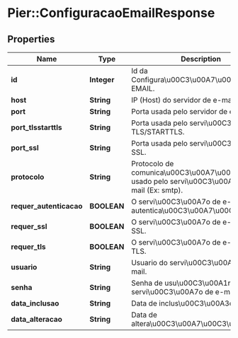 # Pier::ConfiguracaoEmailResponse

## Properties
Name | Type | Description | Notes
------------ | ------------- | ------------- | -------------
**id** | **Integer** | Id da Configura\u00C3\u00A7\u00C3\u00A3o EMAIL. | [optional] 
**host** | **String** | IP (Host) do servidor de e-mail. | [optional] 
**port** | **String** | Porta usada pelo servidor de e-mail. | [optional] 
**port_tlsstarttls** | **String** | Porta usada pelo servi\u00C3\u00A7o TLS/STARTTLS. | [optional] 
**port_ssl** | **String** | Porta usada pelo servi\u00C3\u00A7o SSL. | [optional] 
**protocolo** | **String** | Protocolo de comunica\u00C3\u00A7\u00C3\u00A3o usado pelo servi\u00C3\u00A7o de e-mail (Ex: smtp). | [optional] 
**requer_autenticacao** | **BOOLEAN** | O servi\u00C3\u00A7o de e-mail requer autentica\u00C3\u00A7\u00C3\u00A3o. | [optional] 
**requer_ssl** | **BOOLEAN** | O servi\u00C3\u00A7o de e-mail requer SSL. | [optional] 
**requer_tls** | **BOOLEAN** | O servi\u00C3\u00A7o de e-mail requer TLS. | [optional] 
**usuario** | **String** | Usuario do servi\u00C3\u00A7o de e-mail. | [optional] 
**senha** | **String** | Senha de usu\u00C3\u00A1rio do servi\u00C3\u00A7o de e-mail. | [optional] 
**data_inclusao** | **String** | Data de inclus\u00C3\u00A3o. | [optional] 
**data_alteracao** | **String** | Data de altera\u00C3\u00A7\u00C3\u00A3o. | [optional] 


